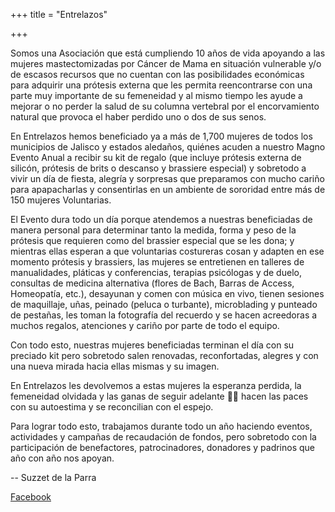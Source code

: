 +++
title = "Entrelazos"

+++

Somos una Asociación que está cumpliendo 10 años de vida apoyando a las mujeres mastectomizadas por Cáncer de Mama en situación vulnerable y/o de escasos recursos que no cuentan con las posibilidades económicas para adquirir una prótesis externa que les permita reencontrarse con una parte muy importante de su femeneidad y al mismo tiempo les ayude a mejorar o no perder la salud de su columna vertebral por el encorvamiento natural que provoca el haber perdido uno o dos de sus senos.

En Entrelazos hemos beneficiado ya a más de 1,700 mujeres de todos los municipios de Jalisco y estados aledaños, quiénes acuden a nuestro Magno Evento Anual a recibir su kit de regalo (que incluye prótesis externa de silicón, prótesis de brits o descanso y brassiere especial) y sobretodo a vivir un día de fiesta, alegría y sorpresas que preparamos con mucho cariño para apapacharlas y consentirlas en un ambiente de sororidad entre más de 150 mujeres Voluntarias. 

El Evento dura todo un día porque atendemos a nuestras beneficiadas de manera personal para determinar tanto la medida, forma y peso de la prótesis que requieren como del brassier especial que se les dona; y mientras ellas esperan a que voluntarias costureras cosan y adapten en ese momento prótesis y brassiers, las mujeres se entretienen en talleres de manualidades, pláticas y conferencias, terapias psicólogas y de duelo, consultas de medicina alternativa (flores de Bach, Barras de Access, Homeopatía, etc.), desayunan y comen con música en vivo, tienen sesiones de maquillaje, uñas, peinado (peluca o turbante), microblading y punteado de pestañas, les toman la fotografía del recuerdo y se hacen acreedoras a muchos regalos, atenciones y cariño por parte de todo el equipo.

Con todo esto, nuestras mujeres beneficiadas terminan el día con su preciado kit pero sobretodo salen renovadas, reconfortadas, alegres y con una nueva mirada hacia ellas mismas y su imagen. 

En Entrelazos les devolvemos a estas mujeres la esperanza perdida, la femeneidad olvidada y las ganas de seguir adelante 💪🏻 hacen las paces con su autoestima y se reconcilian con el espejo.

Para lograr todo esto, trabajamos durante todo un año haciendo eventos, actividades y campañas de recaudación de fondos, pero sobretodo con la participación de benefactores, patrocinadores, donadores y padrinos que año con año nos apoyan.

 -- Suzzet de la Parra

[Facebook](https://facebook.com/EntrelazosAC)